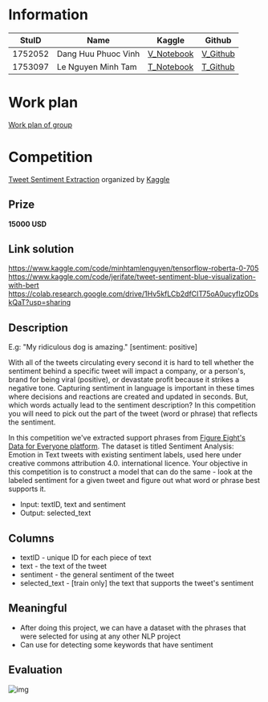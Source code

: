# **Information**
|StuID  |        Name       |     Kaggle    |       Github      |
|-------|-------------------|---------------|-------------------|
|1752052|Dang Huu Phuoc Vinh|[V_Notebook](https://www.kaggle.com/danghuuphuocvinh)|[V_Github](https://github.com/DangHuuPhuocVinh/data_science_application)
|1753097|Le Nguyen Minh Tam |[T_Notebook](https://www.kaggle.com/code/minhtamlenguyen)|[T_Github](https://github.com/lnmtam1999)
# **Work plan**
 [Work plan of group](https://docs.google.com/spreadsheets/d/10moa8xnprmD-MkfVzvn73UQyaCyHGVSmkDy8GRSXU4Y/edit#gid=0)
# **Competition**
 [Tweet Sentiment Extraction](https://www.kaggle.com/competitions/tweet-sentiment-extraction) organized by [Kaggle](https://www.kaggle.com/)
## **Prize**
 **15000 USD**
## **Link solution** 
 https://www.kaggle.com/code/minhtamlenguyen/tensorflow-roberta-0-705
 <br>
 https://www.kaggle.com/code/jerifate/tweet-sentiment-blue-visualization-with-bert
 <br>
 https://colab.research.google.com/drive/1Hv5kfLCb2dfCIT75oA0ucyfIzODskQaT?usp=sharing
## Description
  E.g: "My ridiculous dog is amazing." [sentiment: positive]

  With all of the tweets circulating every second it is hard to tell whether the sentiment behind a specific tweet will impact a company, or a person's, brand for being viral (positive), or devastate profit because it strikes a negative tone. Capturing sentiment in language is important in these times where decisions and reactions are created and updated in seconds. But, which words actually lead to the sentiment description? In this competition you will need to pick out the part of the tweet (word or phrase) that reflects the sentiment.

  In this competition we've extracted support phrases from [Figure Eight's Data for Everyone platform](https://appen.com/datasets-resource-center/). The dataset is titled Sentiment Analysis: Emotion in Text tweets with existing sentiment labels, used here under creative commons attribution 4.0. international licence. Your objective in this competition is to construct a model that can do the same - look at the labeled sentiment for a given tweet and figure out what word or phrase best supports it.
  
  - Input: textID, text and sentiment
  - Output: selected_text
 
## **Columns**
 -  textID - unique ID for each piece of text
 -  text - the text of the tweet
 -  sentiment - the general sentiment of the tweet
 -  selected_text - [train only] the text that supports the tweet's sentiment
## **Meaningful**
 - After doing this project, we can have a dataset with the phrases that were selected for using at any other NLP project
 - Can use for detecting some keywords that have sentiment 

## **Evaluation**
 ![img](https://user-images.githubusercontent.com/35680794/174698744-57b2f116-fbe4-4fb6-9216-2e83e0494dca.png)
